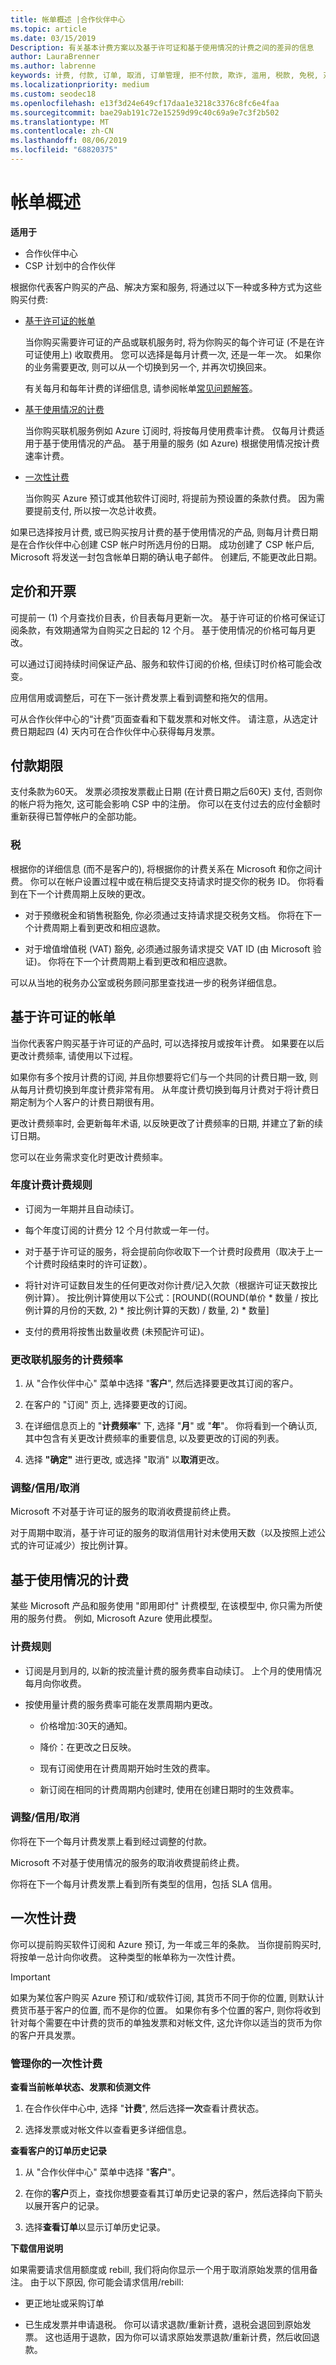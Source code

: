```yaml
---
title: 帐单概述 |合作伙伴中心
ms.topic: article
ms.date: 03/15/2019
Description: 有关基本计费方案以及基于许可证和基于使用情况的计费之间的差异的信息
author: LauraBrenner
ms.author: labrenne
keywords: 计费, 付款, 订单, 取消, 订单管理, 拒不付款, 欺诈, 滥用, 税款, 免税, 对帐文件
ms.localizationpriority: medium
ms.custom: seodec18
ms.openlocfilehash: e13f3d24e649cf17daa1e3218c3376c8fc6e4faa
ms.sourcegitcommit: bae29ab191c72e15259d99c40c69a9e7c3f2b502
ms.translationtype: MT
ms.contentlocale: zh-CN
ms.lasthandoff: 08/06/2019
ms.locfileid: "68820375"
---
```

# <a name="billing-overview"></a>帐单概述

**适用于**

-  合作伙伴中心
-  CSP 计划中的合作伙伴

根据你代表客户购买的产品、解决方案和服务, 将通过以下一种或多种方式为这些购买付费:
-   [基于许可证的帐单](#licensebasedbilling)

    当你购买需要许可证的产品或联机服务时, 将为你购买的每个许可证 (不是在许可证使用上) 收取费用。 您可以选择是每月计费一次, 还是一年一次。 如果你的业务需要更改, 则可以从一个切换到另一个, 并再次切换回来。 
    
    有关每月和每年计费的详细信息, 请参阅帐单[常见问题解答](https://docs.microsoft.com/partner-center/faq-about-new-billing-features)。

-   [基于使用情况的计费](#usagebasedbilling)

    当你购买联机服务例如 Azure 订阅时, 将按每月使用费率计费。 仅每月计费适用于基于使用情况的产品。 基于用量的服务 (如 Azure) 根据使用情况按计费速率计费。

-   [一次性计费](#onetimebilling)

    当你购买 Azure 预订或其他软件订阅时, 将提前为预设置的条款付费。 因为需要提前支付, 所以按一次总计收费。 
    
如果已选择按月计费, 或已购买按月计费的基于使用情况的产品, 则每月计费日期是在合作伙伴中心创建 CSP 帐户时所选月份的日期。 成功创建了 CSP 帐户后, Microsoft 将发送一封包含帐单日期的确认电子邮件。 创建后, 不能更改此日期。 

## <a name="pricing-and-invoicing"></a>定价和开票
可提前一 (1) 个月查找价目表，价目表每月更新一次。 基于许可证的价格可保证订阅条款，有效期通常为自购买之日起的 12 个月。 基于使用情况的价格可每月更改。 

可以通过订阅持续时间保证产品、服务和软件订阅的价格, 但续订时价格可能会改变。

应用信用或调整后，可在下一张计费发票上看到调整和拖欠的信用。

可从合作伙伴中心的“计费”页面查看和下载发票和对帐文件。 请注意，从选定计费日期起四 (4) 天内可在合作伙伴中心获得每月发票。

## <a name="payment-terms"></a>付款期限

支付条款为60天。 发票必须按发票截止日期 (在计费日期之后60天) 支付, 否则你的帐户将为拖欠, 这可能会影响 CSP 中的注册。 你可以在支付过去的应付金额时重新获得已暂停帐户的全部功能。

### <a name="tax"></a>税

根据你的详细信息 (而不是客户的), 将根据你的计费关系在 Microsoft 和你之间计费。 你可以在帐户设置过程中或在稍后提交支持请求时提交你的税务 ID。 你将看到在下一个计费周期上反映的更改。

-   对于预缴税金和销售税豁免, 你必须通过支持请求提交税务文档。 你将在下一个计费周期上看到更改和相应退款。

-   对于增值增值税 (VAT) 豁免, 必须通过服务请求提交 VAT ID (由 Microsoft 验证)。 你将在下一个计费周期上看到更改和相应退款。

可以从当地的税务办公室或税务顾问那里查找进一步的税务详细信息。

## <a href="" id="licensebasedbilling"></a>基于许可证的帐单

当你代表客户购买基于许可证的产品时, 可以选择按月或按年计费。 如果要在以后更改计费频率, 请使用以下过程。 

如果你有多个按月计费的订阅, 并且你想要将它们与一个共同的计费日期一致, 则从每月计费切换到年度计费非常有用。 从年度计费切换到每月计费对于将计费日期定制为个人客户的计费日期很有用。 

更改计费频率时, 会更新每年术语, 以反映更改了计费频率的日期, 并建立了新的续订日期。 

您可以在业务需求变化时更改计费频率。 

### <a name="billing-rules-for-annual-billing"></a>年度计费计费规则

-   订阅为一年期并且自动续订。

-   每个年度订阅的计费分 12 个月付款或一年一付。

-   对于基于许可证的服务，将会提前向你收取下一个计费时段费用（取决于上一个计费时段结束时的许可证数）。

-   将针对许可证数目发生的任何更改对你计费/记入欠款（根据许可证天数按比例计算）。 按比例计算使用以下公式：[ROUND((ROUND(单价 * 数量 / 按比例计算的月份的天数, 2) * 按比例计算的天数) / 数量, 2) * 数量]

-   支付的费用将按售出数量收费 (未预配许可证)。

### <a name="to-change-the-billing-frequency-of-an-online-service"></a>更改联机服务的计费频率

1.  从 "合作伙伴中心" 菜单中选择 "**客户**", 然后选择要更改其订阅的客户。 

2.  在客户的 "订阅" 页上, 选择要更改的订阅。 

3.  在详细信息页上的 "**计费频率**" 下, 选择 "**月**" 或 "**年**"。 你将看到一个确认页, 其中包含有关更改计费频率的重要信息, 以及要更改的订阅的列表。 

4.  选择 **"确定"** 进行更改, 或选择 "取消" 以**取消**更改。 

### <a name="adjustmentscreditscancellations"></a>调整/信用/取消

Microsoft 不对基于许可证的服务的取消收费提前终止费。 

对于周期中取消，基于许可证的服务的取消信用针对未使用天数（以及按照上述公式的许可证减少）按比例计算。

## <a href="" id="usagebasedbilling"></a>基于使用情况的计费

某些 Microsoft 产品和服务使用 "即用即付" 计费模型, 在该模型中, 你只需为所使用的服务付费。 例如, Microsoft Azure 使用此模型。 

### <a name="billing-rules"></a>计费规则
-   订阅是月到月的, 以新的按流量计费的服务费率自动续订。 上个月的使用情况每月向你收费。

-   按使用量计费的服务费率可能在发票周期内更改。 

    -   价格增加:30天的通知。

    -   降价：在更改之日反映。

    -   现有订阅使用在计费周期开始时生效的费率。

    -   新订阅在相同的计费周期内创建时, 使用在创建日期时的生效费率。 

### <a name="adjustmentscreditscancellations"></a>调整/信用/取消

你将在下一个每月计费发票上看到经过调整的付款。

Microsoft 不对基于使用情况的服务的取消收费提前终止费。 

你将在下一个每月计费发票上看到所有类型的信用，包括 SLA 信用。

## <a href="" id="onetimebilling"></a>一次性计费

你可以提前购买软件订阅和 Azure 预订, 为一年或三年的条款。 当你提前购买时, 将按单一总计向你收费。 这种类型的帐单称为一次性计费。

>[!IMPORTANT]
>如果为某位客户购买 Azure 预订和/或软件订阅, 其货币不同于你的位置, 则默认计费货币基于客户的位置, 而不是你的位置。 如果你有多个位置的客户, 则你将收到针对每个需要在中计费的货币的单独发票和对帐文件, 这允许你以适当的货币为你的客户开具发票。 

### <a name="manage-your-one-time-billing"></a>管理你的一次性计费

**查看当前帐单状态、发票和侦测文件**

1.  在合作伙伴中心中, 选择 "**计费**", 然后选择**一次**查看计费状态。 

2.  选择发票或对帐文件以查看更多详细信息。 

**查看客户的订单历史记录**

1.  从 "合作伙伴中心" 菜单中选择 "**客户**"。

2.  在你的**客户**页上，查找你想要查看其订单历史记录的客户，然后选择向下箭头以展开客户的记录。 

3.  选择**查看订单**以显示订单历史记录。

**下载信用说明**

如果需要请求信用额度或 rebill, 我们将向你显示一个用于取消原始发票的信用备注。 由于以下原因, 你可能会请求信用/rebill:

-   更正地址或采购订单

-   已生成发票并申请退税。 你可以请求退款/重新计费，退税会退回到原始发票。 这也适用于退款，因为你可以请求原始发票退款/重新计费，然后收回退款。
